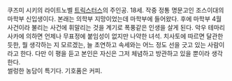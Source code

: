 쿠즈미 시키의 라이트노벨 [트릭스터스](%ED%8A%B8%EB%A6%AD%EC%8A%A4%ED%84%B0%EC%8A%A4.md)의
주인공. 18세. 작중 정통 명문고인 조스이대의 마학부 신입생이다. 본래는 의학부 지망이었는데 마학부에 들어왔다. 후에 마학부 4월 사건이라
불리는 사건에 휘말리는 것을 계기로 폭풍같은 인생을 살게 된다. 악우 테마리사카에 의하면 언제나 무표정에 붙임성이 없지만 나약한 녀석.
치사토에 따르면 달관한 듯한, 뭘 생각하는 지 모르겠는, 늘 초연하고 속세와는 어느 정도 선을 긋고 있는 사람이라고 한다. 다만 이 평을
듣고 본인은 자신은 그저 체념하고 방관하고 있을 뿐이라 생각한다.  
썰렁한 농담이 특기다. 기호품은 커피.

